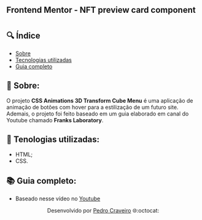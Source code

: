 ## Frontend Mentor - NFT preview card component

<!-- Colocar uma logo no projeto -->
<!-- HTML -->
<h1 align="center">
    <!-- URL da imagen -->
</h1>

## 🔍 Índice
- [Sobre](#-sobre)
- [Tecnologias utilizadas](#-tecnologias-utilizadas)
- [Guia completo](#-guia-completo)


## 📑 Sobre:

O projeto **CSS Animations 3D Transform Cube Menu** é uma aplicação de animação de botões com hover para a estilização de um futuro site. Ademais, o projeto foi feito baseado em um guia elaborado em canal do Youtube chamado **Franks Laboratory**.


## 📑 Tenologias utilizadas:

- HTML;
- CSS.

## 📚 Guia completo:

- Baseado nesse vídeo no [Youtube](https://www.youtube.com/watch?v=J_W6njFDw1U)

<p align="center">Desenvolvido por <a href ="https://www.linkedin.com/in/pecraveiro/">Pedro Craveiro</a> 🌐:octocat:</p>


